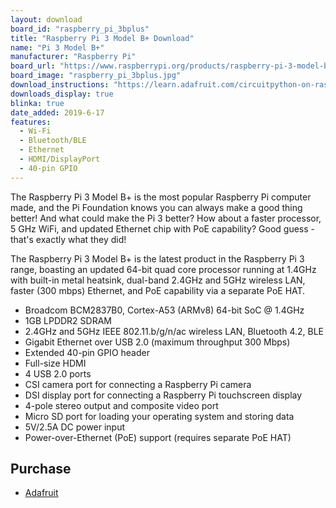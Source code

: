 ```yaml
---
layout: download
board_id: "raspberry_pi_3bplus"
title: "Raspberry Pi 3 Model B+ Download"
name: "Pi 3 Model B+"
manufacturer: "Raspberry Pi"
board_url: "https://www.raspberrypi.org/products/raspberry-pi-3-model-b-plus/"
board_image: "raspberry_pi_3bplus.jpg"
download_instructions: "https://learn.adafruit.com/circuitpython-on-raspberrypi-linux/installing-circuitpython-on-raspberry-pi"
downloads_display: true
blinka: true
date_added: 2019-6-17
features:
  - Wi-Fi
  - Bluetooth/BLE
  - Ethernet
  - HDMI/DisplayPort
  - 40-pin GPIO
---
```


The Raspberry Pi 3 Model B+ is the most popular Raspberry Pi computer made, and the Pi Foundation knows you can always make a good thing better! And what could make the Pi 3 better? How about a faster processor, 5 GHz WiFi, and updated Ethernet chip with PoE capability? Good guess - that's exactly what they did!

The Raspberry Pi 3 Model B+ is the latest product in the Raspberry Pi 3 range, boasting an updated 64-bit quad core processor running at 1.4GHz with built-in metal heatsink, dual-band 2.4GHz and 5GHz wireless LAN, faster (300 mbps) Ethernet, and PoE capability via a separate PoE HAT.

- Broadcom BCM2837B0, Cortex-A53 (ARMv8) 64-bit SoC @ 1.4GHz
- 1GB LPDDR2 SDRAM
- 2.4GHz and 5GHz IEEE 802.11.b/g/n/ac wireless LAN, Bluetooth 4.2, BLE
- Gigabit Ethernet over USB 2.0 (maximum throughput 300 Mbps)
- Extended 40-pin GPIO header
- Full-size HDMI
- 4 USB 2.0 ports
- CSI camera port for connecting a Raspberry Pi camera
- DSI display port for connecting a Raspberry Pi touchscreen display
- 4-pole stereo output and composite video port
- Micro SD port for loading your operating system and storing data
- 5V/2.5A DC power input
- Power-over-Ethernet (PoE) support (requires separate PoE HAT)

## Purchase
* [Adafruit](https://www.adafruit.com/product/3775)
